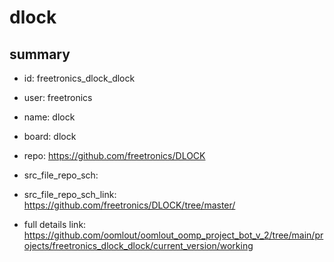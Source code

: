 # dlock
 
## summary 
* id: freetronics_dlock_dlock
* user: freetronics
* name: dlock
* board: dlock
* repo: https://github.com/freetronics/DLOCK



* src_file_repo_sch: 
* src_file_repo_sch_link: https://github.com/freetronics/DLOCK/tree/master/
* full details link: https://github.com/oomlout/oomlout_oomp_project_bot_v_2/tree/main/projects/freetronics_dlock_dlock/current_version/working  








